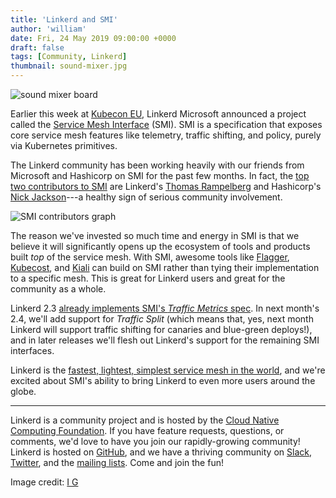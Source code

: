 ```yaml
---
title: 'Linkerd and SMI'
author: 'william'
date: Fri, 24 May 2019 09:00:00 +0000
draft: false
tags: [Community, Linkerd]
thumbnail: sound-mixer.jpg
---
```


![sound mixer board](/uploads/sound-mixer.jpg)

Earlier this week at [Kubecon
EU](https://events.linuxfoundation.org/events/kubecon-cloudnativecon-europe-2019/),
Linkerd Microsoft announced a project called the [Service Mesh
Interface](https://smi-spec.io) (SMI). SMI is a specification that exposes core
service mesh features like telemetry, traffic shifting, and policy, purely via
Kubernetes primitives.

The Linkerd community has been working heavily with our friends from Microsoft
and Hashicorp on SMI for the past few months. In fact, the [top two
contributors to SMI](https://github.com/deislabs/smi-spec/graphs/contributors)
are Linkerd's [Thomas Rampelberg](https://github.com/grampelberg) and
Hashicorp's [Nick Jackson](https://github.com/nicholasjackson)---a healthy sign
of serious community involvement.

![SMI contributors graph](/images/smi-contributors.png)

The reason we've invested so much time and energy in SMI is that we believe it
will significantly opens up the ecosystem of tools and products built _top_ of
the service mesh. With SMI, awesome tools like
[Flagger](https://github.com/weaveworks/flagger),
[Kubecost](https://kubecost.com/), and [Kiali](https://www.kiali.io/) can build
on SMI rather than tying their implementation to a specific mesh. This is great
for Linkerd users and great for the community as a whole.

Linkerd 2.3 [already implements SMI's _Traffic Metrics_
spec](https://github.com/deislabs/smi-metrics). In next month's 2.4, we'll add
support for _Traffic Split_ (which means that, yes, next month Linkerd will
support traffic shifting for canaries and blue-green deploys!), and in later
releases we'll flesh out Linkerd's support for the remaining SMI interfaces.

Linkerd is the [fastest, lightest, simplest service mesh in the
world](http://localhost:1313/2019/05/18/linkerd-benchmarks/), and we're excited
about SMI's ability to bring Linkerd to even more users around the globe.

---

Linkerd is a community project and is hosted by the [Cloud Native Computing
Foundation](https://cncf.io). If you have feature requests, questions, or
comments, we'd love to have you join our rapidly-growing community! Linkerd is
hosted on [GitHub](https://github.com/linkerd/), and we have a thriving
community on [Slack](https://slack.linkerd.io),
[Twitter](https://twitter.com/linkerd), and the [mailing
lists](https://linkerd.io/2/get-involved/). Come and join the fun!

Image credit: [I G](https://www.flickr.com/photos/qubodup/)

